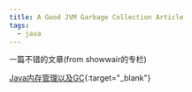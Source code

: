 ```yaml
---
title: A Good JVM Garbage Collection Article
tags:
  - java
---
```

一篇不错的文章(from showwair的专栏)

[Java内存管理以及GC](http://blog.csdn.net/showwair/article/details/7541471){:target="_blank"}
